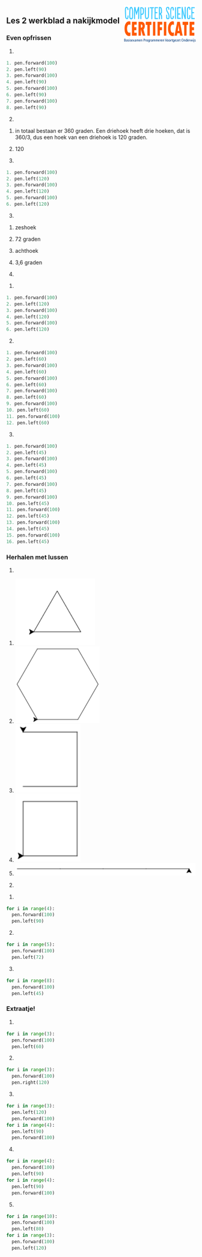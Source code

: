 <img src="../../img/Logo cs-certificate.jpg" style="zoom:20%" align="right">

## Les 2 werkblad a nakijkmodel

### Even opfrissen

1) 
```python
1. pen.forward(100)
2. pen.left(90)
3. pen.forward(100)
4. pen.left(90)
5. pen.forward(100)
6. pen.left(90)
7. pen.forward(100)
8. pen.left(90)
```

2)
1. in totaal bestaan er 360 graden. Een driehoek heeft drie hoeken, dat is 360/3, dus een hoek van een driehoek is 120 graden. 

2. 120

3. 
```python
1. pen.forward(100)
2. pen.left(120)
3. pen.forward(100)
4. pen.left(120)
5. pen.forward(100)
6. pen.left(120)
```

3)
1. zeshoek

2. 72 graden

3. achthoek

4. 3,6 graden

    <div style="page-break-after: always;"></div>

4)
1. 

```python
1. pen.forward(100)
2. pen.left(120)
3. pen.forward(100)
4. pen.left(120)
5. pen.forward(100)
6. pen.left(120)
```

2.

```python
1. pen.forward(100)
2. pen.left(60)
3. pen.forward(100)
4. pen.left(60)
5. pen.forward(100)
6. pen.left(60)
7. pen.forward(100)
8. pen.left(60)
9. pen.forward(100)
10. pen.left(60)
11. pen.forward(100)
12. pen.left(60)
```

3.
```python
1. pen.forward(100)
2. pen.left(45)
3. pen.forward(100)
4. pen.left(45)
5. pen.forward(100)
6. pen.left(45)
7. pen.forward(100)
8. pen.left(45)
9. pen.forward(100)
10. pen.left(45)
11. pen.forward(100)
12. pen.left(45)
13. pen.forward(100)
14. pen.left(45)
15. pen.forward(100)
16. pen.left(45)
```

 <div style="page-break-after: always;"></div>

### Herhalen met lussen

1)

1. <img src="../../img/image-20190318130624359.png">

2. <img src="../../img/image-20190415164642350.png" style="zoom:50%">

3. <img src="../../img/Image-20190415160735365.png" style="zoom:80%">

4. <img src="../../img/image-20190415160753334.png" style="zoom:80%">

5. <img src="../../img/image-20190415160852179.png" style="zoom:70%">

    <div style="page-break-after: always;"></div>

2)

1.  

```python
for i in range(4):
  pen.forward(100)
  pen.left(90)
```

2.  

```python
for i in range(5):
  pen.forward(100)
  pen.left(72)
```

3.  

```python
for i in range(8):
  pen.forward(100)
  pen.left(45)
```

 <div style="page-break-after: always;"></div>

### Extraatje!

1.  

```python
for i in range(3):
  pen.forward(100)
  pen.left(60)
```

2. 

```python
for i in range(3):
  pen.forward(100)
  pen.right(120)
```

3. 

```python
for i in range(3):
  pen.left(120)
  pen.forward(100)
for i in range(4):
  pen.left(90)
  pen.forward(100)
```

4. 

```python
for i in range(4):
  pen.forward(100)
  pen.left(90)
for i in range(4):
  pen.left(90)
  pen.forward(100)
```

5. 

```python
for i in range(10):
  pen.forward(100)
  pen.left(80)
for i in range(3):
  pen.forward(100)
  pen.left(120)
```

